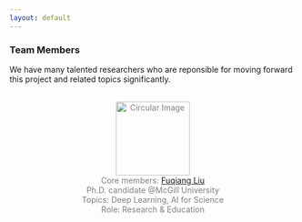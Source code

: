 ```yaml
---
layout: default
---
```


### Team Members

We have many talented researchers who are reponsible for moving forward this project and related topics significantly.

<br>

<div align="center">

<font color = gray>

  <div class="image-container">
    <img align="middle" src="https://spatiotemporal-data.github.io/images/fuqiang_liu.jpg" width="130" alt="Circular Image"/>
  </div>
  <div align = "center">
    Core members: <a href="https://openreview.net/profile?id=~Fuqiang_Liu2">Fuqiang Liu</a>
  </div>
  <div align = "center">
    Ph.D. candidate @McGill University
  </div>
  <div align = "center">
    Topics: Deep Learning, AI for Science
  </div>
  <div align = "center">
    Role: Research & Education
  </div>

<br>


<br>
<br>